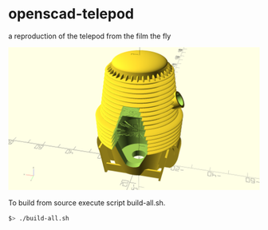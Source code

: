 # openscad-telepod
a reproduction of the telepod from the film the fly

![first-view](telepod.png)

To build from source execute script build-all.sh.

```bash
$> ./build-all.sh
```
